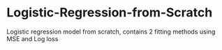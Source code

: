 # Logistic-Regression-from-Scratch
Logistic regression model from scratch, contains 2 fitting methods using MSE and Log loss
